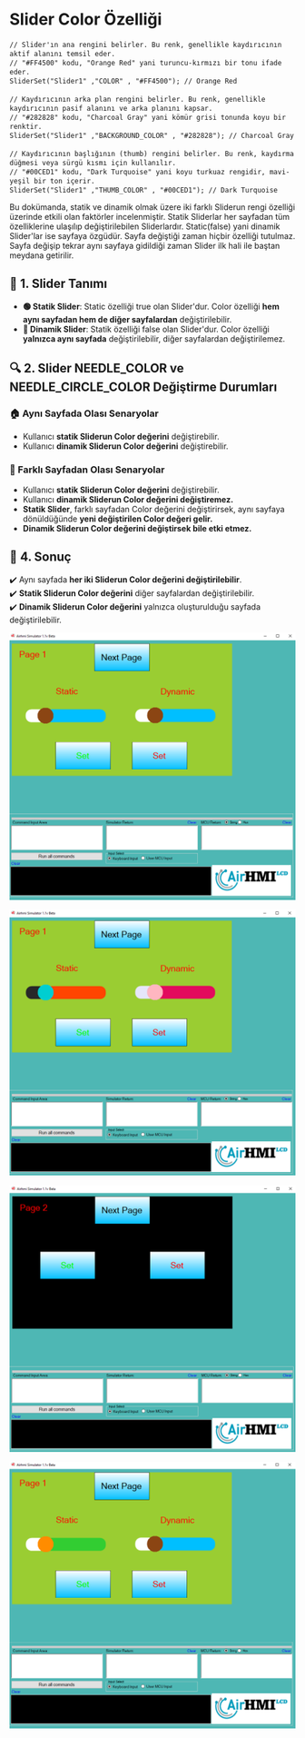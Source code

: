 # Slider Color Özelliği


```
// Slider'ın ana rengini belirler. Bu renk, genellikle kaydırıcının aktif alanını temsil eder.  
// "#FF4500" kodu, "Orange Red" yani turuncu-kırmızı bir tonu ifade eder.  
SliderSet("Slider1" ,"COLOR" , "#FF4500"); // Orange Red  

// Kaydırıcının arka plan rengini belirler. Bu renk, genellikle kaydırıcının pasif alanını ve arka planını kapsar.  
// "#282828" kodu, "Charcoal Gray" yani kömür grisi tonunda koyu bir renktir.  
SliderSet("Slider1" ,"BACKGROUND_COLOR" , "#282828"); // Charcoal Gray  

// Kaydırıcının başlığının (thumb) rengini belirler. Bu renk, kaydırma düğmesi veya sürgü kısmı için kullanılır.  
// "#00CED1" kodu, "Dark Turquoise" yani koyu turkuaz rengidir, mavi-yeşil bir ton içerir.  
SliderSet("Slider1" ,"THUMB_COLOR" , "#00CED1"); // Dark Turquoise  

```

Bu dokümanda, statik ve dinamik olmak üzere iki farklı Sliderun rengi özelliği üzerinde etkili olan faktörler incelenmiştir.
Statik Sliderlar her sayfadan tüm özelliklerine ulaşılıp değiştirilebilen Sliderlardır. Static(false) yani dinamik Slider'lar ise sayfaya özgüdür.
Sayfa değiştiği zaman hiçbir özelliği tutulmaz. Sayfa değişip tekrar aynı sayfaya gidildiği zaman Slider ilk hali ile baştan meydana getirilir. 

## 📌 1. Slider Tanımı
- **🟢 Statik Slider**: Static özelliği true olan Slider'dur. Color özelliği **hem aynı sayfadan hem de diğer sayfalardan** değiştirilebilir.
- **🔵 Dinamik Slider**: Statik özelliği false olan Slider'dur. Color  özelliği **yalnızca aynı sayfada** değiştirilebilir, diğer sayfalardan değiştirilemez.

## 🔍 2. Slider NEEDLE_COLOR ve NEEDLE_CIRCLE_COLOR Değiştirme Durumları
### 🏠 Aynı Sayfada Olası Senaryolar
- Kullanıcı **statik Sliderun Color değerini** değiştirebilir.
- Kullanıcı **dinamik Sliderun Color değerini** değiştirebilir.


### 🔄 Farklı Sayfadan Olası Senaryolar
- Kullanıcı **statik Sliderun Color değerini** değiştirebilir.
- Kullanıcı **dinamik Sliderun Color değerini değiştiremez.**
- **Statik Slider**, farklı sayfadan Color değerini değiştirirsek, aynı sayfaya dönüldüğünde **yeni değiştirilen Color değeri gelir.**
- **Dinamik Sliderun Color değerini değiştirsek bile etki etmez.**

## 🎯 4. Sonuç
✔️ Aynı sayfada **her iki Sliderun Color değerini değiştirilebilir**.  
✔️ **Statik Sliderun Color değerini** diğer sayfalardan değiştirilebilir.  
✔️ **Dinamik Sliderun Color değerini** yalnızca oluşturulduğu sayfada değiştirilebilir.  

![Açıklama Metni](1.png)

![Açıklama Metni](2.png)

![Açıklama Metni](3.png)

![Açıklama Metni](4.png)
